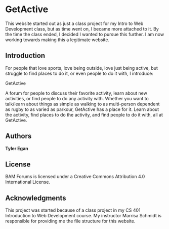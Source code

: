 # GetActive

This website started out as just a class project for my Intro to Web Development class, but as time went on, I became more attached to it. By the time the class ended, I decided I wanted to pursue this further. I am now working towards making this a legitimate website.

## Introduction
For people that love sports, love being outside, love just being active, but struggle to find places to do it, or even people to do it with, I introduce:

GetActive

A forum for people to discuss their favorite activity, learn about new activities, or find people to do any activity with. Whether you want to talk/learn about things as simple as walking to as multi-person dependent as rugby to as varied as parkour, GetActive has a place for it. Learn about the activity, find places to do the activity, and find people to do it with, all at GetActive.

## Authors

**Tyler Egan**

## License

BAM Forums is licensed under a Creative Commons Attribution 4.0 International License.

## Acknowledgments

This project was started because of a class project in my CS 401 Introduction to Web Development course. My instructor Marrisa Schmidt is responsible for providing me the file structure for this website.
